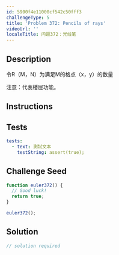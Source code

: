 ```yaml
---
id: 5900f4e11000cf542c50fff3
challengeType: 5
title: 'Problem 372: Pencils of rays'
videoUrl: ''
localeTitle: 问题372：光线笔
---
```


## Description
<section id="description">令R（M，N）为满足M的格点（x，y）的数量<p>注意：代表楼层功能。 </p></section>

## Instructions
<section id="instructions">
</section>

## Tests
<section id='tests'>

```yml
tests:
  - text: 測試文本
    testString: assert(true);

```

</section>

## Challenge Seed
<section id='challengeSeed'>

<div id='js-seed'>

```js
function euler372() {
  // Good luck!
  return true;
}

euler372();

```

</div>



</section>

## Solution
<section id='solution'>

```js
// solution required
```
</section>
